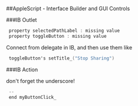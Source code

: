 
##AppleScript - Interface Builder and GUI Controls

###IB Outlet
```objective-c
 property selectedPathLabel : missing value
 property toggleButton : missing value
 ```
Connect from delegate in IB, and then use them like
```objective-c
 toggleButton's setTitle_("Stop Sharing")
 ```
###IB Action 

don't forget the underscore!
```objective-c
 --
 end myButtonClick_	
 ```


